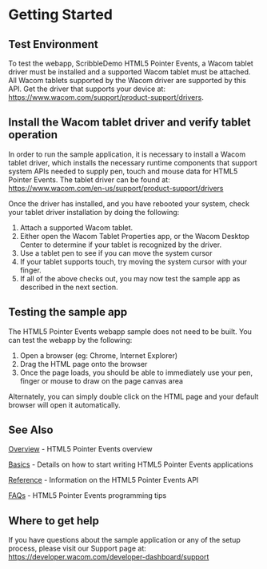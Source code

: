 # Getting Started 

## Test Environment
To test the webapp, ScribbleDemo HTML5 Pointer Events, a Wacom tablet driver must be installed and a supported Wacom tablet must be attached. All Wacom tablets supported by the Wacom driver are supported by this API. Get the driver that supports your device at: https://www.wacom.com/support/product-support/drivers.


## Install the Wacom tablet driver and verify tablet operation
In order to run the sample application, it is necessary to install a Wacom tablet driver, which installs the necessary runtime components that support system APIs needed to supply pen, touch and mouse data for HTML5 Pointer Events. The tablet driver can be found at: https://www.wacom.com/en-us/support/product-support/drivers

Once the driver has installed, and you have rebooted your system, check your tablet driver installation by doing the following:

1. Attach a supported Wacom tablet.
2. Either open the Wacom Tablet Properties app, or the Wacom Desktop Center to determine if your tablet is recognized by the driver.
3. Use a tablet pen to see if you can move the system cursor
4. If your tablet supports touch, try moving the system cursor with your finger.
5. If all of the above checks out, you may now test the sample app as described in the next section.

## Testing the sample app
The HTML5 Pointer Events webapp sample does not need to be built. You can test the webapp by the following:

1. Open a browser (eg: Chrome, Internet Explorer)
2. Drag the HTML page onto the browser
3. Once the page loads, you should be able to immediately use your pen, finger or mouse to draw on the page canvas area

Alternately, you can simply double click on the HTML page and your default browser will open it automatically.

## See Also
[Overview](https://developer-docs.wacom.com/wacom-device-api/docs/web-api-overview) - HTML5 Pointer Events overview  

[Basics](https://developer-docs.wacom.com/wacom-device-api/docs/web-api-basics) - Details on how to start writing HTML5 Pointer Events applications  

[Reference](https://developer-docs.wacom.com/wacom-device-api/docs/web-api-reference) - Information on the HTML5 Pointer Events API  

[FAQs](https://developer-docs.wacom.com/wacom-device-api/docs/web-api-faqs) - HTML5 Pointer Events programming tips  

## Where to get help
If you have questions about the sample application or any of the setup process, please visit our Support page at: https://developer.wacom.com/developer-dashboard/support